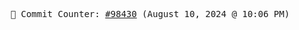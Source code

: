 <p align="center">
    <samp>
        📮 Commit Counter: <a href="https://github.com/Javascript-void0/Javascript-void0/commits/main">#98430</a> (August 10, 2024 @ 10:06 PM)
    </samp>
</p>